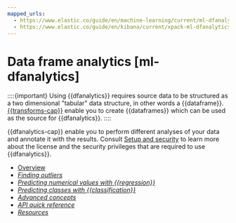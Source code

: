 ```yaml
---
mapped_urls:
  - https://www.elastic.co/guide/en/machine-learning/current/ml-dfanalytics.html
  - https://www.elastic.co/guide/en/kibana/current/xpack-ml-dfanalytics.html
---
```


# Data frame analytics [ml-dfanalytics]

::::{important}
Using {{dfanalytics}} requires source data to be structured as a two dimensional "tabular" data structure, in other words a {{dataframe}}. [{{transforms-cap}}](../transforms.md) enable you to create {{dataframes}} which can be used as the source for {{dfanalytics}}.
::::

{{dfanalytics-cap}} enable you to perform different analyses of your data and annotate it with the results. Consult [Setup and security](setting-up-machine-learning.md) to learn more about the license and the security privileges that are required to use {{dfanalytics}}.

* [Overview](data-frame-analytics/ml-dfa-overview.md)
* [*Finding outliers*](/data-frame-analytics/ml-dfa-finding-outliers.md)
* [*Predicting numerical values with {{regression}}*](/data-frame-analytics/ml-dfa-regression.md)
* [*Predicting classes with {{classification}}*](/data-frame-analytics/ml-dfa-classification.md)
* [*Advanced concepts*](/data-frame-analytics/ml-dfa-concepts.md)
* [*API quick reference*](/data-frame-analytics/ml-dfanalytics-apis.md)
* [*Resources*](/data-frame-analytics/ml-dfa-resources.md)
